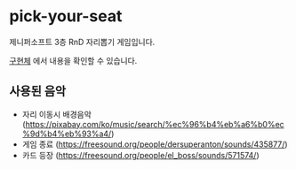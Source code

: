 # pick-your-seat

제니퍼소프트 3층 RnD 자리뽑기 게임입니다.

[구현체](https://kaidu1982.github.io/pick-your-seat/#/) 에서 내용을 확인할 수 있습니다.

## 사용된 음악 
- 자리 이동시 배경음악 (https://pixabay.com/ko/music/search/%ec%96%b4%eb%a6%b0%ec%9d%b4%eb%93%a4/)
- 게임 종료 (https://freesound.org/people/dersuperanton/sounds/435877/)
- 카드 등장 (https://freesound.org/people/el_boss/sounds/571574/)
